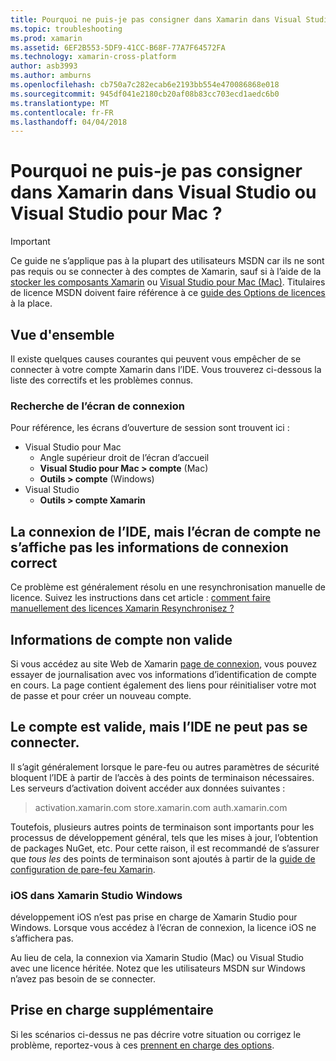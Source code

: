 ```yaml
---
title: Pourquoi ne puis-je pas consigner dans Xamarin dans Visual Studio ou Visual Studio pour Mac ?
ms.topic: troubleshooting
ms.prod: xamarin
ms.assetid: 6EF2B553-5DF9-41CC-B68F-77A7F64572FA
ms.technology: xamarin-cross-platform
author: asb3993
ms.author: amburns
ms.openlocfilehash: cb750a7c282ecab6e2193bb554e470086868e018
ms.sourcegitcommit: 945df041e2180cb20af08b83cc703ecd1aedc6b0
ms.translationtype: MT
ms.contentlocale: fr-FR
ms.lasthandoff: 04/04/2018
---
```

# <a name="why-cant-i-log-into-xamarin-in-visual-studio-or-visual-studio-for-mac"></a>Pourquoi ne puis-je pas consigner dans Xamarin dans Visual Studio ou Visual Studio pour Mac ?

> [!IMPORTANT]
> Ce guide ne s’applique pas à la plupart des utilisateurs MSDN car ils ne sont pas requis ou se connecter à des comptes de Xamarin, sauf si à l’aide de la [stocker les composants Xamarin](https://components.xamarin.com/) ou [Visual Studio pour Mac (Mac)](~/cross-platform/get-started/requirements.md). Titulaires de licence MSDN doivent faire référence à ce [guide des Options de licences](~/cross-platform/get-started/requirements.md) à la place.



## <a name="overview"></a>Vue d'ensemble
Il existe quelques causes courantes qui peuvent vous empêcher de se connecter à votre compte Xamarin dans l’IDE. Vous trouverez ci-dessous la liste des correctifs et les problèmes connus.

### <a name="finding-the-login-screen"></a>Recherche de l’écran de connexion

Pour référence, les écrans d’ouverture de session sont trouvent ici :

- Visual Studio pour Mac
   - Angle supérieur droit de l’écran d’accueil
   - **Visual Studio pour Mac > compte** (Mac)
   - **Outils > compte** (Windows)
- Visual Studio
   - **Outils > compte Xamarin**

## <a name="the-ide-is-connecting-but-the-account-screen-isnt-showing-correct-login-information"></a>La connexion de l’IDE, mais l’écran de compte ne s’affiche pas les informations de connexion correct

Ce problème est généralement résolu en une resynchronisation manuelle de licence.
Suivez les instructions dans cet article : [comment faire manuellement des licences Xamarin Resynchronisez ?](~/cross-platform/troubleshooting/legacy-licenses/resync-licenses.md)

## <a name="invalid-account-information"></a>Informations de compte non valide

Si vous accédez au site Web de Xamarin [page de connexion](https://store.xamarin.com/Login?from=%2faccount%2f), vous pouvez essayer de journalisation avec vos informations d’identification de compte en cours.
La page contient également des liens pour réinitialiser votre mot de passe et pour créer un nouveau compte.

## <a name="account-is-valid-but-the-ide-cant-connect"></a>Le compte est valide, mais l’IDE ne peut pas se connecter.

Il s’agit généralement lorsque le pare-feu ou autres paramètres de sécurité bloquent l’IDE à partir de l’accès à des points de terminaison nécessaires.
Les serveurs d’activation doivent accéder aux données suivantes :

> activation.xamarin.com store.xamarin.com auth.xamarin.com

Toutefois, plusieurs autres points de terminaison sont importants pour les processus de développement général, tels que les mises à jour, l’obtention de packages NuGet, etc. Pour cette raison, il est recommandé de s’assurer que *tous les* des points de terminaison sont ajoutés à partir de la [guide de configuration de pare-feu Xamarin](~/cross-platform/get-started/installation/firewall.md).

### <a name="ios-in-xamarin-studio-windows"></a>iOS dans Xamarin Studio Windows
développement iOS n’est pas prise en charge de Xamarin Studio pour Windows. Lorsque vous accédez à l’écran de connexion, la licence iOS ne s’affichera pas.

Au lieu de cela, la connexion via Xamarin Studio (Mac) ou Visual Studio avec une licence héritée. Notez que les utilisateurs MSDN sur Windows n’avez pas besoin de se connecter.

## <a name="additional-support"></a>Prise en charge supplémentaire

Si les scénarios ci-dessus ne pas décrire votre situation ou corrigez le problème, reportez-vous à ces [prennent en charge des options](https://www.xamarin.com/support).
